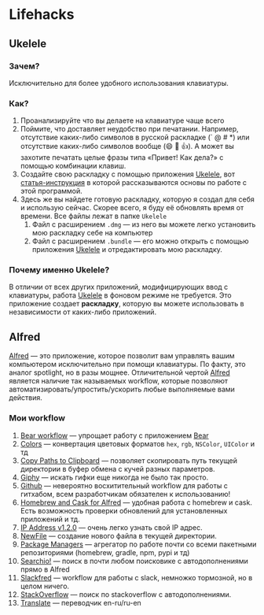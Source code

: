 # Lifehacks
## Ukelele
### Зачем?
   Исключительно для более удобного использования клавиатуры. 
### Как? 
   1. Проанализируйте что вы делаете на клавиатуре чаще всего
   2. Поймите, что доставляет неудобство при печатании. Например, отсутствие каких-либо символов в русской раскладке (\` @ # *) или отсутствие каких-либо символов вообще (😄 🦄 👍). А может вы захотите печатать целые фразы типа «Привет! Как дела?» с помощью комбинации клавиш.
   3. Создайте свою раскладку с помощью приложения [Ukelele](http://scripts.sil.org/cms/scripts/page.php?site_id=nrsi&id=ukelele), вот [статья-инструкция](https://yablyk.com/970629-reshaem-problemy-s-raskladkoj-na-mac-pri-pomoshhi-ukelele/) в которой рассказываются основы по работе с этой программой.
   4. Здесь же вы найдете готовую раскладку, которую я создал для себя и использую сейчас. Скорее всего, я буду её обновлять  время от времени. Все файлы лежат в папке `Ukelele`
       1. Файл с расширением `.dmg` — из него вы можете легко установить мою раскладку себе на компьютер
       2. Файл с расширением `.bundle` — его можно открыть с помощью приложения [Ukelele](http://scripts.sil.org/cms/scripts/page.php?site_id=nrsi&id=ukelele) и отредактировать мою раскладку.
### Почему именно Ukelele?
В отличии от всех других приложений, модифицирующих ввод с клавиатуры, работа [Ukelele](http://scripts.sil.org/cms/scripts/page.php?site_id=nrsi&id=ukelele) в фоновом режиме не требуется. Это приложение создает **раскладку**, которую вы можете использовать в независимости от каких-либо приложений.

## Alfred
[Alfred](https://www.alfredapp.com/) — это приложение, которое позволит вам управлять вашим компьютером исключительно при помощи клавиатуры. По факту, это аналог spotlight, но в разы мощнее. Отличительной чертой [Alfred](https://www.alfredapp.com/) является наличие так называемых workflow, которые позволяют автоматизировать/упростить/ускорить любые выполняемые вами действия.

### Мои workflow
   1. [Bear workflow](http://www.packal.org/workflow/bear) — упрощает работу с приложением [Bear](http://www.bear-writer.com/)
   2. [Colors](http://www.packal.org/workflow/colors) — конвертация цветовых форматов `hex`, `rgb`, `NSColor`, `UIColor` и тд
   3. [Copy Paths to Clipboard](https://github.com/franzheidl/copy-paths-to-clipboard) — позволяет скопировать путь текущей директории в буфер обмена с кучей разных параметров.
   4. [Giphy](http://www.packal.org/workflow/giphy) — искать гифки еще никогда не было так просто.
   5. [Github](https://github.com/gharlan/alfred-github-workflow) — невероятно восхитительный workflow для работы с гитхабом, всем разработчикам обязателен к использованию!
   6. [Homebrew and Cask for Alfred](http://www.packal.org/workflow/homebrew-and-cask-alfred) — удобная работа с homebrew и cask. Есть возможность проверки обновлений для установленных приложений и тд.
   7. [IP Address v1.2.0](https://github.com/zenorocha/alfred-workflows#ip-address-v120--download) — очень легко узнать свой IP адрес.
   8. [NewFile](http://www.packal.org/workflow/newfile) — создание нового файла в текущей директории.
   9. [Package Managers](http://www.packal.org/workflow/package-managers) — агрегатор по работе почти со всеми пакетными репозиториями (homebrew,  gradle, npm, pypi и тд)
   10. [Searchio!](http://www.packal.org/workflow/searchio) — поиск в почти любом поисковике с автодополнениями прямо в Alfred
   11. [Slackfred](http://www.packal.org/workflow/slackfred) — workflow для работы с slack, немножко тормозной, но в целом ничего.
   12. [StackOverflow](http://www.packal.org/workflow/stackoverflow-search) — поиск по stackoverflow с автодополнениями.
   13. [Translate](https://github.com/podgorniy/alfred-translate) — переводчик en-ru/ru-en 
